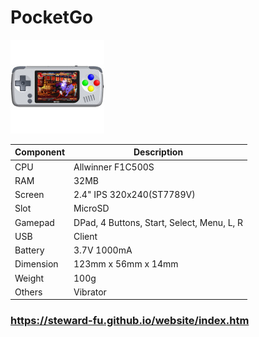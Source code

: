 # PocketGo
![Alt text](imgs/main.jpg)
  
|Component|Description                               |
|---------|------------------------------------------|
|CPU      |Allwinner F1C500S                         |
|RAM      |32MB                                      |
|Screen   |2.4" IPS 320x240(ST7789V)                 |
|Slot     |MicroSD                                   |
|Gamepad  |DPad, 4 Buttons, Start, Select, Menu, L, R|
|USB      |Client                                    |
|Battery  |3.7V 1000mA                               |
|Dimension|123mm x 56mm x 14mm                       |
|Weight   |100g                                      |
|Others   |Vibrator                                  |
  
### https://steward-fu.github.io/website/index.htm

